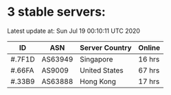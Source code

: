 # 3 stable servers:

Latest update at: Sun Jul 19 00:10:11 UTC 2020

| ID | ASN | Server Country | Online |
| -- | --- | -------------- | ------ |
| #.7F1D | AS63949 | Singapore | 16 hrs |
| #.66FA | AS9009 | United States | 67 hrs |
| #.33B9 | AS63888 | Hong Kong | 17 hrs |

